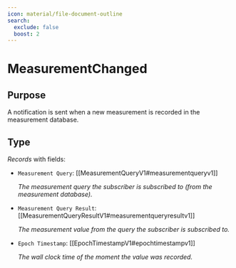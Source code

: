 ```yaml
---
icon: material/file-document-outline
search:
  exclude: false
  boost: 2
---
```


# MeasurementChanged

## Purpose

<!-- --8<-- [start:purpose] -->
A notification is sent when a new measurement is recorded in the measurement database.
<!-- --8<-- [end:purpose] -->

## Type

<!-- --8<-- [start:type] -->
<div class="type" markdown>

*Records* with fields:
- `Measurement Query`: [[MeasurementQueryV1#measurementqueryv1]]

  *The measurement query the subscriber is subscribed to (from the measurement database).*

- `Measurement Query Result`: [[MeasurementQueryResultV1#measurementqueryresultv1]]

  *The measurement value from the query the subscriber is subscribed to.*

- `Epoch Timestamp`: [[EpochTimestampV1#epochtimestampv1]]

  *The wall clock time of the moment the value was recorded.*

</div>
<!-- --8<-- [end:type] -->
